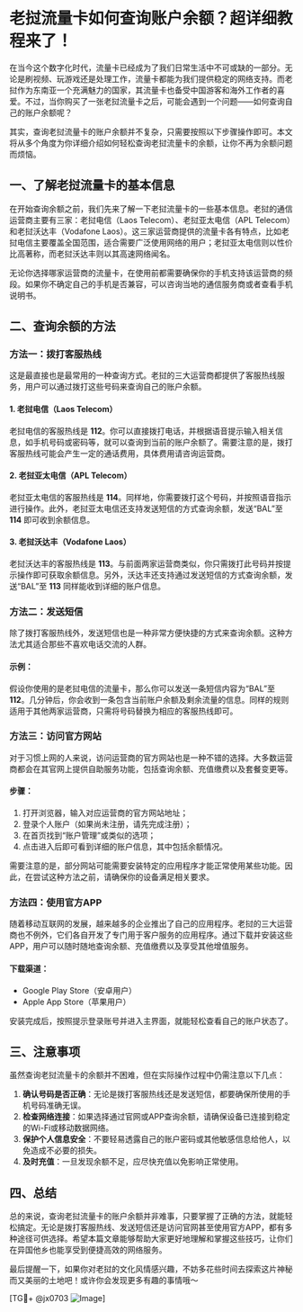 # 老挝流量卡如何查询账户余额？超详细教程来了！

在当今这个数字化时代，流量卡已经成为了我们日常生活中不可或缺的一部分。无论是刷视频、玩游戏还是处理工作，流量卡都能为我们提供稳定的网络支持。而老挝作为东南亚一个充满魅力的国家，其流量卡也备受中国游客和海外工作者的喜爱。不过，当你购买了一张老挝流量卡之后，可能会遇到一个问题——如何查询自己的账户余额呢？

其实，查询老挝流量卡的账户余额并不复杂，只需要按照以下步骤操作即可。本文将从多个角度为你详细介绍如何轻松查询老挝流量卡的余额，让你不再为余额问题而烦恼。

## 一、了解老挝流量卡的基本信息

在开始查询余额之前，我们先来了解一下老挝流量卡的一些基本信息。老挝的通信运营商主要有三家：老挝电信（Laos Telecom）、老挝亚太电信（APL Telecom）和老挝沃达丰（Vodafone Laos）。这三家运营商提供的流量卡各有特点，比如老挝电信主要覆盖全国范围，适合需要广泛使用网络的用户；老挝亚太电信则以性价比高著称，而老挝沃达丰则以其高速网络闻名。

无论你选择哪家运营商的流量卡，在使用前都需要确保你的手机支持该运营商的频段。如果你不确定自己的手机是否兼容，可以咨询当地的通信服务商或者查看手机说明书。

## 二、查询余额的方法

### 方法一：拨打客服热线

这是最直接也是最常用的一种查询方式。老挝的三大运营商都提供了客服热线服务，用户可以通过拨打这些号码来查询自己的账户余额。

#### 1. 老挝电信（Laos Telecom）

老挝电信的客服热线是 **112**。你可以直接拨打电话，并根据语音提示输入相关信息，如手机号码或密码等，就可以查询到当前的账户余额了。需要注意的是，拨打客服热线可能会产生一定的通话费用，具体费用请咨询运营商。

#### 2. 老挝亚太电信（APL Telecom）

老挝亚太电信的客服热线是 **114**。同样地，你需要拨打这个号码，并按照语音指示进行操作。此外，老挝亚太电信还支持发送短信的方式查询余额，发送“BAL”至 **114** 即可收到余额信息。

#### 3. 老挝沃达丰（Vodafone Laos）

老挝沃达丰的客服热线是 **113**。与前面两家运营商类似，你只需拨打此号码并按提示操作即可获取余额信息。另外，沃达丰还支持通过发送短信的方式查询余额，发送“BAL”至 **113** 同样能收到详细的账户信息。

### 方法二：发送短信

除了拨打客服热线外，发送短信也是一种非常方便快捷的方式来查询余额。这种方法尤其适合那些不喜欢电话交流的人群。

#### 示例：

假设你使用的是老挝电信的流量卡，那么你可以发送一条短信内容为“BAL”至 **112**。几分钟后，你会收到一条包含当前账户余额及剩余流量的信息。同样的规则适用于其他两家运营商，只需将号码替换为相应的客服热线即可。

### 方法三：访问官方网站

对于习惯上网的人来说，访问运营商的官方网站也是一种不错的选择。大多数运营商都会在其官网上提供自助服务功能，包括查询余额、充值缴费以及套餐变更等。

#### 步骤：

1. 打开浏览器，输入对应运营商的官方网站地址；
2. 登录个人账户（如果尚未注册，请先完成注册）；
3. 在首页找到“账户管理”或类似的选项；
4. 点击进入后即可看到详细的账户信息，其中包括余额情况。

需要注意的是，部分网站可能需要安装特定的应用程序才能正常使用某些功能。因此，在尝试这种方法之前，请确保你的设备满足相关要求。

### 方法四：使用官方APP

随着移动互联网的发展，越来越多的企业推出了自己的应用程序。老挝的三大运营商也不例外，它们各自开发了专门用于客户服务的应用程序。通过下载并安装这些APP，用户可以随时随地查询余额、充值缴费以及享受其他增值服务。

#### 下载渠道：

- Google Play Store（安卓用户）
- Apple App Store（苹果用户）

安装完成后，按照提示登录账号并进入主界面，就能轻松查看自己的账户状态了。

## 三、注意事项

虽然查询老挝流量卡的余额并不困难，但在实际操作过程中仍需注意以下几点：

1. **确认号码是否正确**：无论是拨打客服热线还是发送短信，都要确保所使用的手机号码准确无误。
2. **检查网络连接**：如果选择通过官网或APP查询余额，请确保设备已连接到稳定的Wi-Fi或移动数据网络。
3. **保护个人信息安全**：不要轻易透露自己的账户密码或其他敏感信息给他人，以免造成不必要的损失。
4. **及时充值**：一旦发现余额不足，应尽快充值以免影响正常使用。

## 四、总结

总的来说，查询老挝流量卡的账户余额并非难事，只要掌握了正确的方法，就能轻松搞定。无论是拨打客服热线、发送短信还是访问官网甚至使用官方APP，都有多种途径可供选择。希望本篇文章能够帮助大家更好地理解和掌握这些技巧，让你们在异国他乡也能享受到便捷高效的网络服务。

最后提醒一下，如果你对老挝的文化风情感兴趣，不妨多花些时间去探索这片神秘而又美丽的土地吧！或许你会发现更多有趣的事情哦～

[TG💪+ @jx0703 ![Image](https://github.com/user-attachments/assets/dbca1d08-cadb-493c-b0ec-ad6f7a83f270)]